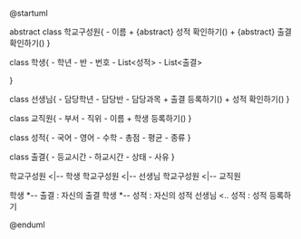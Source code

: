 @startuml

abstract class 학교구성원{
	- 이름
	+ {abstract} 성적 확인하기()
	+ {abstract} 출결 확인하기()
}

class 학생{
	- 학년
	- 반
	- 번호
	- List<성적>
	- List<출결>

}

class 선생님{
	- 담당학년
	- 담당반
	- 담당과목
	+ 출결 등록하기()
	+ 성적 확인하기()
}

class 교직원{
	- 부서
	- 직위
	- 이름
	+ 학생 등록하기()
}

class 성적{
	- 국어
	- 영어
	- 수학
	- 총점
	- 평균
	- 종류
}

class 출결{
	- 등교시간
	- 하교시간
	- 상태
	- 사유
}

학교구성원 <|-- 학생
학교구성원 <|-- 선생님
학교구성원 <|-- 교직원


학생 *-- 출결 : 자신의 출결
학생 *-- 성적 : 자신의 성적
선생님 <.. 성적 : 성적 등록하기


@enduml